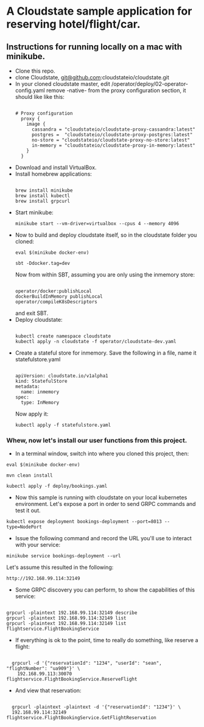 # A Cloudstate sample application for reserving hotel/flight/car.

## Instructions for running locally on a mac with minikube.

* Clone this repo.
* clone Cloudstate, git@github.com:cloudstateio/cloudstate.git
* In your cloned cloudstate master, edit /operator/deploy/02-operator-config.yaml
  remove -native- from the proxy configuration section, it should like like this:
  <pre><code>
  # Proxy configuration
    proxy {
      image {
        cassandra = "cloudstateio/cloudstate-proxy-cassandra:latest"
        postgres =  "cloudstateio/cloudstate-proxy-postgres:latest"
        no-store = "cloudstateio/cloudstate-proxy-no-store:latest"
        in-memory = "cloudstateio/cloudstate-proxy-in-memory:latest"
      }
    }
  </code></pre>
* Download and install VirtualBox.
* Install homebrew applications:
  <pre><code>
  brew install minikube
  brew install kubectl
  brew install grpcurl
  </code></pre>
* Start minikube:
  <pre><code>minikube start --vm-driver=virtualbox --cpus 4 --memory 4096</code></pre>
* Now to build and deploy cloudstate itself, so in the cloudstate folder you cloned:
  <pre><code>eval $(minikube docker-env)</code></pre>
  <pre><code>sbt -Ddocker.tag=dev</code></pre>
  Now from within SBT, assuming you are only using the inmemory store:
  <pre><code>
  operator/docker:publishLocal
  dockerBuildInMemory publishLocal
  operator/compileK8sDescriptors
  </code></pre>
  and exit SBT.
* Deploy cloudstate:
  <pre><code>
  kubectl create namespace cloudstate
  kubectl apply -n cloudstate -f operator/cloudstate-dev.yaml
  </code></pre>
* Create a stateful store for inmemory. Save the following in a file, name it statefulstore.yaml
  <pre><code>
  apiVersion: cloudstate.io/v1alpha1
  kind: StatefulStore
  metadata:
    name: inmemory
  spec:
    type: InMemory
  </code></pre>
  Now apply it:
  <pre><code>kubectl apply -f statefulstore.yaml</code></pre>
### Whew, now let's install our user functions from this project.
* In a terminal window, switch into where you cloned this project, then:
<pre><code>eval $(minikube docker-env)</code></pre>
<pre><code>mvn clean install</code></pre>
<pre><code>kubectl apply -f deploy/bookings.yaml</code></pre>
* Now this sample is running with cloudstate on your local kubernetes environment. Let's expose a port in order to send GRPC commands and test it out.
<pre><code>kubectl expose deployment bookings-deployment --port=8013 --type=NodePort</code></pre>
* Issue the following command and record the URL you'll use to interact with your service:
<pre><code>minikube service bookings-deployment --url</code></pre>
Let's assume this resulted in the following:
<pre><code>http://192.168.99.114:32149</code></pre>
* Some GRPC discovery you can perform, to show the capabilities of this service:
<pre><code>
grpcurl -plaintext 192.168.99.114:32149 describe
grpcurl -plaintext 192.168.99.114:32149 list
grpcurl -plaintext 192.168.99.114:32149 list flightservice.FlightBookingService
</code></pre>
* If everything is ok to the point, time to really do something, like reserve a flight:
<pre><code>
  grpcurl -d '{"reservationId": "1234", "userId": "sean", "flightNumber": "ua909"}' \
    192.168.99.113:30070 flightservice.FlightBookingService.ReserveFlight
</code></pre>
* And view that reservation:
<pre><code>
  grpcurl -plaintext -plaintext -d '{"reservationId": "1234"}' \
  192.168.99.114:32149 flightservice.FlightBookingService.GetFlightReservation